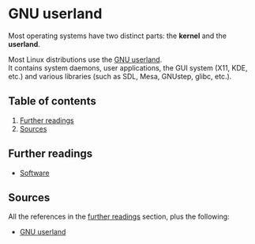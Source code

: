 # GNU userland

Most operating systems have two distinct parts: the **kernel** and the **userland**.

Most Linux distributions use the [GNU userland][software].<br/>
It contains system daemons, user applications, the GUI system (X11, KDE, etc.) and various libraries (such as SDL, Mesa, GNUstep, glibc, etc.).

## Table of contents <!-- omit in toc -->

1. [Further readings](#further-readings)
1. [Sources](#sources)

## Further readings

- [Software]

## Sources

All the references in the [further readings] section, plus the following:

- [GNU userland]

<!--
  References
  -->

<!-- Upstream -->
[software]: https://www.gnu.org/software/

<!-- In-article sections -->
[further readings]: #further-readings

<!-- Knowledge base -->
[parallel]: parallel.md

<!-- Others -->
[gnu userland]: https://www.linux.org/threads/gnu-userland.11066/
